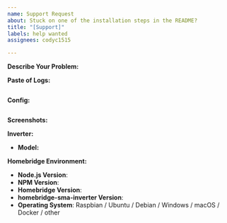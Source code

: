 ```yaml
---
name: Support Request
about: Stuck on one of the installation steps in the README?
title: "[Support]"
labels: help wanted
assignees: codyc1515

---
```


<!-- Provide a general summary in the Title above -->

**Describe Your Problem:**
<!-- A clear and concise description of what problem you are experiencing or what installation step you are stuck on. -->


**Paste of Logs:**
<!-- If pasting log files directly, please instead do so between the ``` lines below -->
<!-- If using hastebin/pastebin or other text sharing website please make the lifespan long-->
<!-- Remove any sensitive information, passwords, etc. -->

```

```

**Config:**
<!-- Paste relevant output between the two ``` lines below -->
<!-- Remove any sensitive information, passwords, etc. -->

```json


```

**Screenshots:**
<!-- If applicable, add screenshots to help explain your problem. -->

**Inverter:**

* **Model:** <!-- Add you SMA Inverter model here -->

**Homebridge Environment:**

* **Node.js Version**: <!-- node -v -->
* **NPM Version**: <!-- npm -v -->
* **Homebridge Version**: <!-- homebridge -V -->
* **homebridge-sma-inverter Version**: <!-- Check on homebridge-config-ui-x -->
* **Operating System**: Raspbian / Ubuntu / Debian / Windows / macOS / Docker / other

<!-- Click the "Preview" tab before you submit to ensure the formatting is correct. -->
